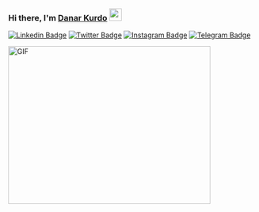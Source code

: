 ### Hi there, I'm <a href="https://facebook.com/danar.kurdo.1" target="_blank">Danar Kurdo</a> <img src="https://media.giphy.com/media/hvRJCLFzcasrR4ia7z/giphy.gif" width="25px">

[![Linkedin Badge](https://img.shields.io/badge/-LinkedIn-0e76a8?style=flat-square&logo=Linkedin&logoColor=white)](https://linkedin.com/in/danarkurdo1)
[![Twitter Badge](https://img.shields.io/badge/-Twitter-00acee?style=flat-square&logo=Twitter&logoColor=white)](https://twitter.com/danarkurdo1)
[![Instagram Badge](https://img.shields.io/badge/-Instagram-e4405f?style=flat-square&logo=Instagram&logoColor=white)](https://instagram.com/danar_kurdo/)
[![Telegram Badge](https://img.shields.io/badge/-Telegram-0088cc?style=flat-square&logo=Telegram&logoColor=white)](https://t.me/danarkurdo)



<img align="center" alt="GIF" src="https://github.com/Gapur/Gapur/blob/master/coding.gif?raw=true" width="408" height="318" />
  

<!---
Danarkurdo1/Danarkurdo1 is a ✨ special ✨ repository because its `README.md` (this file) appears on your GitHub profile.
You can click the Preview link to take a look at your changes.
--->
